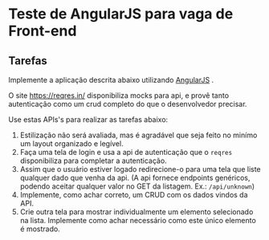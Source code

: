# Teste de AngularJS para vaga de Front-end 

## Tarefas

Implemente a aplicação descrita abaixo utilizando [AngularJS](https://angularjs.org/) .

O site https://reqres.in/ disponibiliza mocks para api, e provê tanto autenticação como um crud completo do que o desenvolvedor precisar.

Use estas APIs's para realizar as tarefas abaixo:

1. Estilização não será avaliada, mas é agradável que seja feito no minímo um layout organizado e legível.
2. Faça uma tela de login e usa a api de autenticação que o `reqres` disponibiliza para completar a autenticação.
3. Assim que o usuário estiver logado redirecione-o para uma tela que liste qualquer dado que venha da api. (A api fornece endpoints genéricos, podendo aceitar qualquer valor no GET da listagem. Ex.: `/api/unknown`)
4. Implemente, como achar correto, um CRUD com os dados vindos da API.
5. Crie outra tela para mostrar individualmente um elemento selecionado na lista. Implemente como achar necessário como este único elemento é mostrado.
